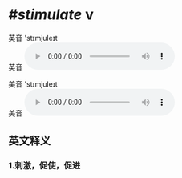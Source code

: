 # ***\#stimulate*** v
英音 'stɪmjuleɪt  
英音
<audio src="./media/stimulate1_AAC.aac" controls="controls"></audio>

美音 'stɪmjuleɪt  
美音
<audio src="./media/stimulate2_AAC.aac" controls="controls"></audio>



  

英文释义
---
### 1.**刺激，促使，促进**  


